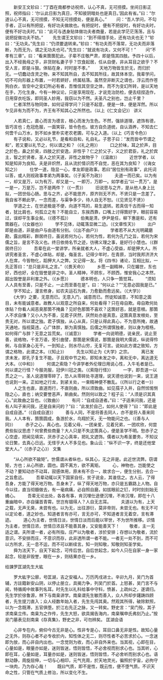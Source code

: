<!-- { "loadSidebar": true } -->
　　新安王文轸曰：“丁酉在南都参访祝师，认心不真，无可捞摸。坐间日影正照，祝师指曰：‘尔认此日影为真日，不知彼阴暗处也是真日。’因此有省。”曰：“尔道认心不真，无可捞摸，不知无可捞摸处，便是真心。”
　　问：“吾人学问，不勾手者，正以有所把捉，有好功夫做故也。有把捉时，便有不把捉时，有好功夫时，便有不好功夫时。”曰：“此可与透身贴体做功夫者商量，若是此学茫茫荡荡，且与说把捉做功夫不妨。”
　　先生谓王文轸曰：“到不得措手处，还有功夫也无？”轸曰：“无功夫。”先生曰：“仍须要退转来。”轸曰：“有功夫而不落常，无功夫而非落断，为而无为，谓之无功夫也可。”先生曰：“就说有功夫，又何不可！”
　　问“不孝有三章”。曰：“看来箇箇犯此。子辈不庄敬严肃，即是惰其四肢。予四十以后，出入不经我母之手，非货财私妻子乎？饮食起居，任从自便，非从耳目之欲乎？不受人言，即是斗狠。体贴在身，时时是不孝。”
　　天地万物皆生於无，而归於无。一切蠢动含灵之物，来不知其所自，去不知其所往，故其体本空。我辈学问，切不可向形器上布置，一时若妍好，终属枯落。虽然空非断灭之谓也，浮云而作苍狗白衣，皆空中之变幻所必有者，吾惟信其空空之体，而不为变幻所转，是以天地在手，万化生身。今有一种议论，只是享用现在，才说克治防检，便去纽捏造作，日用穿衣吃饭，即同圣人妙用，我窃以为不然。夫圣凡之别也，岂止千里？
　　仁者浑然与物同体，如何证得学问？只是不起意，便是一体，便是浑然。所以乍见非有为而不为，齐王有不知其心之所然也。（以上《仁文会记》）
讲义

　　人若真仁，直心而言为德言，根心而发为生色。不然，强排道理，遮饰有德，皆巧言也；危冠危服，一面笑容，皆令色也。彼方自负道统，自认涵养，不知去仁何啻千山万水，到不如乡里朴实老农老圃，可与之入道。（以上《巧言令色》）
　　有子说和，又必以礼节，是看和自和，礼自礼。子思子曰：“发而皆中节谓之和”，若又要以礼节之，何以谓之和？（《礼之用》）
　　口之於味，耳之於声，目之於色，鼻之於臭，四肢之於安逸，非性乎？仁之於父子，义之於君臣，礼之於宾主，智之於贤者，圣人之於天道，非性之故物乎？（《温故》）
　　近世学者，以知是知非为良知。夫是非炽然，且从流於情识而不自觉，恶在其为良知？（《诲女知之》）
　　仕学一道，隐显一心，孝友即是政事。若曰“居位别有政事”，此托词以答，或人则视政事孝弟为两事矣。（《子奚不为政》）
　　夫道一而已矣。以为有一，却又是万，以为有万，却又是一。一即万，万即一。如学者云“以一贯万”，是一是一，万是万，岂不是两件？（《一贯》）
　　旧说思与之齐，是从他人身上比拟，一团世俗心肠。思与之齐，必不能思齐，原齐则无不齐。不贤只是一念差了。我自省不赖此学，一念而差，与渠争多少，待人自无不恕。（《见贤见不贤》）
　　学道之士，在世途极是不便，向道不笃的，易生退转。若真信千古而得一知者，犹比肩也，何孤立之有？不能自立，东挨西靠，口嘴上讨得箇好字，眼前容易过，误却平生事业矣。（《德不孤》）
　　伯夷是清，伊尹是任，柳下惠是和，还有箇器在。（《女器也》）
　　学不见体，动辄落显微二边。（《文章性天》）
　　出户即是由道，非是由户与由道有分别。（《出不由户》）
　　学者若不从大光明藏磨勘，露出精彩，群居终日，虽说若何为心，若何为性，若何为孔门之旨，若何为宋儒之旨，是言不及义也。终日依倚名节之迹，彷彿义理之事，是好行小慧也。（《群居终日》）
　　吾辈在此一堂讲学，所亲就者大人，不虚心受益，却是狎大人。所讲究者圣言，不虚心体贴，却是，侮圣言。记得少年时，在青原，当时我邦济济大人在席，今皆物化，蹈狎大人之弊。又记得一友。将《四书》诸论，互相比拟，一先正答曰：“总只是非礼之言。”（《畏天命》）
　　乡愿一副精神，只在媚世，东也好，西也好，全在毁誉是非之中。圣人精神，不顾东，不顾西，惟安我心之本然，超出毁誉是非利害之外。（《乡愿》）
　　德本明也，人只争一箇觉耳。
　　“须知人人具有至善，只是不止，一止而至善在是”。曰：“何以止？”“无意必固我是已。”
　　学不知止，漫言修身，如农夫运石为粪，力愈勤而愈远矣。（《大学》）
　　《大学》之要，无意而已。无意入门，诚意而已。然徒知诚意，不知意之面目，未有能诚意者。故教人以观意之所自来，何处看得？只在毋自欺。毋自欺何处体贴？你看人闻恶臭那箇不掩鼻？见好色那箇不喜欢？这箇好恶，就是意根。那箇人不求自慊？又小人为不善，见君子厌然，厌然处亦是真意。这箇真意发根处，至贵无对，所以谓之独。君子慎独，从心从真，只是认得此真心，不为意所掩，故通天通地，指视莫违，心广体胖，斯为真慎独。后儒之所谓慎独者，则以身为桎梏，如何得广与胖？无意之旨荒矣。（《诚意》）
　　学者一向说明德，说亲民，说止至善，说格物，千言万语，旁引曲譬，那箇是宋儒说，那箇是我明大儒说，纵说得伶俐，与自家身心无干。一到知止，则水尽山穷，无复可言。说如此方谓之致知，方谓之格物，此谓之本。（《知止》）
　　先生以知止为《大学》之宗。
　　离已发求未发，即孔子复生不能。子且观中节之和，即知未发之中，离和无中，离达道无大本。（《中和》）
　　何谓之索隐？今讲学者外伦理日用说心性，入牛毛者是已。何以谓之行怪？今服尧服，冠伊川冠之类。（《索隐行怪》） 
　　一字，即吾道一以贯之之一。圣人说道理零碎了，恐人从零碎处寻道理，说天德也说到一来，说王道也说到一来。正如地之行龙，到紧关处，一束精神便不散乱。（《所以行之者一》）
　　人之生也直，直道而行，不直则曲，所以须致曲。如见孺子入井，自然怵惕恻隐之心，直也；纳交要誉恶声，斯曲矣。然则何以致之？程子云：“人须是识其真心。”此致曲之旨也。（《致曲》）
　　有问：“自成自道者。”曰：“子适来问我，还是有人叫子来问我，还是自来问的？”曰：“此发於自己，如何人使得？”曰：“即此是自成自道。”（《自成自道》）
　　善与人同，不是将善去同人，亦不是将人善来同我。人人本有，箇箇圆成，鱼游於水，鸟翔於天，无一物能问之也。（《善与人同》）
　　赤子之心，真心也。见着父母，一团亲爱，见着兄弟，一团欢欣，何尝费些拟议思虑？何曾费些商量？大人只是不失这箇真心，便是圣学不明。愁赤子之心空虚，把闻见填实，厌赤子之心真率，把礼文遮饰。儒者以为希圣要务，不知议论日繁，去真心日远。无怪乎大人不多见也。象山云：“纵不识一字，终是还他堂堂大人。”（《赤子之心》）
文集

　　“从心所欲不踰矩”。世儒谓从者纵也，纵其心，无之非是。此近世流弊。窃谓矩，方也；从心所欲，圆也。圆不离方，欲不离矩。
　　心，神物也，岂能使之不动？要知动亦不动耳，寂感体用，原未有不合一，故求合一，便生分别，去合一之旨愈远。
　　吾辈动辄以天下国家自任，贫子说金，其谁信之。古人云，了得吾身，方能了得天地万物。吾身未了，纵了得天地万物，亦只是五霸路上人物。自今以往，直当彻髓做去，有一毫病痛，必自照自磨，如拔眼前之钉，时时刻刻始无媿心。
　　吾辈无论出处，各各有事，肯沉埋仕途便沉埋，不肯沉埋，即在十八重幽暗中，亦自骧首青霄。世岂有锢得人？人自无志耳。
　　夫道以为有，上天之载，无声无臭，未尝有也。以为无，出往游衍，莫非帝则，未尝无也。有无不可以定论者，道之妙也。知道者言有亦可，言无亦可，不知道者言无着空，言有滞迹。
　　道心为主者，世情日淡，世情日淡而后能以宰世，不为世所推移。识情为主者，世情日浓，世情日浓且不能善其身，又安能善天下！
　　敬者，主一无适之谓。夫所谓一者，必有所指，庄严以为敬者，涉於安排；存想以为敬者，流於意识。不安排而庄，不意识而存，此非透所谓一者不能。一者无一处不到，而不可以方所求，无一息不运，而不可以断续言。知一则知敬，知敬则知圣学矣。
　　舜为法天下，自天下起念，可传后世。自后世起念，如今人只在自家一身一家起念，较是非毁誉，眼在一乡，则结果亦在一乡。

给諫罗匡湖先生大紘

　　罗大紘字公廓，号匡湖，吉之安福人。万历丙戌进士。辛卯九月，吴门为首辅，方註籍新安山阴，以停止册立，具揭力争，列吴门於首。上怒甚，吴门言不与闻，特循阁中故事列名耳。时先生以礼科给事中守科，愤甚，上疏纠之，遂谪归。先生学於徐鲁源，林下与南臬讲学。南臬谓先生敏而善入，众人所却步躇踌四顾者，先生提刀直入；众人经数年始入者，先生先闯其奥。然观其所得，破除默照，以为一念既滞，五官俱堕。於江右先正之脉，又一转矣。野史言：“吴门殁，其子求南臬立传。南臬为之作传，先生大怒，欲具揭告海内，南臬嘱申氏弗刻乃止。”按吴门墓表见刻南臬《存真集》，野史之非，可勿辨矣。
匡湖会语

　　心非专在内，俯仰今古无非是心。性非专是心，耳目口鼻无非是性。故知心量之无外，则存心者不必专收於内，知性体之无二，则尽性者不必苦求於心。一念迷即为放，而心非自内出也。一念觉则为收，而心非自外来也。当其视，心即在目，心量如是，眼量亦如是，迷则皆迷，悟则皆悟，不必舍视而别求心也。当其听，心即在耳，心量如是，耳量亦如是，迷则皆迷，悟则皆悟，不必舍听而别求心也。语默动静，周旋屈伸，一切与心相印，元气充周，於天地灵光，徧照於宇宙，必拘守一块肉，乃为存心哉！
　　既曰气质，即不是性，既云性，便不堕气质。不识天命之性，只管在气质上修治，所以变化不生。
